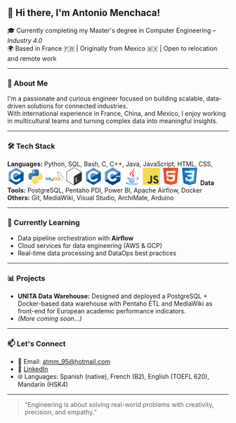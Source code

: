 ## 👋 Hi there, I'm Antonio Menchaca!

🎓 Currently completing my Master's degree in Computer Engineering – *Industry 4.0*  
🌍 Based in France 🇫🇷 | Originally from Mexico 🇲🇽 | Open to relocation and remote work

---

### 🚀 About Me
I'm a passionate and curious engineer focused on building scalable, data-driven solutions for connected industries.  
With international experience in France, China, and Mexico, I enjoy working in multicultural teams and turning complex data into meaningful insights.

---

### 🛠️ Tech Stack
**Languages:** Python, SQL, Bash, C, C++, Java, JavaScript, HTML, CSS, <img src="https://raw.githubusercontent.com/devicons/devicon/master/icons/c/c-original.svg" alt="C" width="40" height="40"/>
<img src="https://raw.githubusercontent.com/devicons/devicon/master/icons/python/python-original.svg" alt="Python" width="40"/> <img src="https://raw.githubusercontent.com/devicons/devicon/master/icons/mysql/mysql-original-wordmark.svg" alt="SQL" width="40"/> <img src="https://raw.githubusercontent.com/devicons/devicon/master/icons/bash/bash-original.svg" alt="Bash" width="40"/> <img src="https://raw.githubusercontent.com/devicons/devicon/master/icons/c/c-original.svg" alt="C" width="40"/> <img src="https://raw.githubusercontent.com/devicons/devicon/master/icons/cplusplus/cplusplus-original.svg" alt="C++" width="40"/> <img src="https://raw.githubusercontent.com/devicons/devicon/master/icons/java/java-original.svg" alt="Java" width="40"/> <img src="https://raw.githubusercontent.com/devicons/devicon/master/icons/javascript/javascript-original.svg" alt="JavaScript" width="40"/> <img src="https://raw.githubusercontent.com/devicons/devicon/master/icons/html5/html5-original.svg" alt="HTML" width="40"/> <img src="https://raw.githubusercontent.com/devicons/devicon/master/icons/css3/css3-original.svg" alt="CSS" width="40"/>
**Data Tools:** PostgreSQL, Pentaho PDI, Power BI, Apache Airflow, Docker  
**Others:** Git, MediaWiki, Visual Studio, ArchiMate, Arduino

---

### 🌱 Currently Learning
- Data pipeline orchestration with **Airflow**
- Cloud services for data engineering (AWS & GCP)
- Real-time data processing and DataOps best practices

---

### 📊 Projects
- **UNITA Data Warehouse:** Designed and deployed a PostgreSQL + Docker-based data warehouse with Pentaho ETL and MediaWiki as front-end for European academic performance indicators.  
- *(More coming soon…)*

---

### 📫 Let's Connect
- 📧 Email: atmm_95@hotmail.com  
- 💼 [LinkedIn](www.linkedin.com/in/antonio-de-jesús-menchaca-martínez-3025ab11b/)  
- 🌐 Languages: Spanish (native), French (B2), English (TOEFL 620), Mandarin (HSK4)

---

> “Engineering is about solving real-world problems with creativity, precision, and empathy.”




<!--
**amenchaca95/amenchaca95** is a ✨ _special_ ✨ repository because its `README.md` (this file) appears on your GitHub profile.

Here are some ideas to get you started:

- 🔭 I’m currently working on ...
- 🌱 I’m currently learning ...
- 👯 I’m looking to collaborate on ...
- 🤔 I’m looking for help with ...
- 💬 Ask me about ...
- 📫 How to reach me: ...
- 😄 Pronouns: ...
- ⚡ Fun fact: ...
-->

